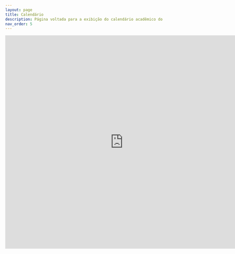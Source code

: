 ```yaml
---
layout: page
title: Calendário
description: Página voltada para a exibição do calendário acadêmico do câmpus.
nav_order: 5
---
```


<iframe src="https://docs.google.com/viewer?url=https://www.muz.ifsuldeminas.edu.br/images/2022/12/PDF/277_com_anexo.pdf&embedded=true" style="width:750px; height:680px;" frameborder="0"></iframe>
